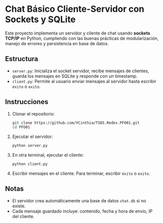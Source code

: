 # Chat Básico Cliente-Servidor con Sockets y SQLite

Este proyecto implementa un servidor y cliente de chat usando **sockets TCP/IP** en Python, cumpliendo con las buenas prácticas de modularización, manejo de errores y persistencia en base de datos.

## Estructura
- `server.py`: Inicializa el socket servidor, recibe mensajes de clientes, guarda los mensajes en SQLite y responde con un timestamp.
- `client.py`: Permite al usuario enviar mensajes al servidor hasta escribir `éxito` o `exito`.

## Instrucciones

1. Clonar el repositorio:
   ```bash
   git clone https://github.com/VCinthia/TSDS.Redes.PFO01.git
   cd PFO01
   ```

2. Ejecutar el servidor:
   ```bash
   python server.py
   ```

3. En otra terminal, ejecutar el cliente:
   ```bash
   python client.py
   ```

4. Escribir mensajes en el cliente. Para terminar, escribir `éxito` o `exito`.

## Notas
- El servidor crea automáticamente una base de datos `chat.db` si no existe.
- Cada mensaje guardado incluye: contenido, fecha y hora de envío, IP del cliente.